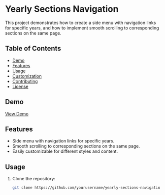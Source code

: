 # Yearly Sections Navigation

This project demonstrates how to create a side menu with navigation links for specific years, and how to implement smooth scrolling to corresponding sections on the same page.

## Table of Contents
- [Demo](#demo)
- [Features](#features)
- [Usage](#usage)
- [Customization](#customization)
- [Contributing](#contributing)
- [License](#license)

## Demo

[View Demo](https://your-demo-link-here.com)

## Features

- Side menu with navigation links for specific years.
- Smooth scrolling to corresponding sections on the same page.
- Easily customizable for different styles and content.

## Usage

1. Clone the repository:

   ```sh
   git clone https://github.com/yourusername/yearly-sections-navigation.git
